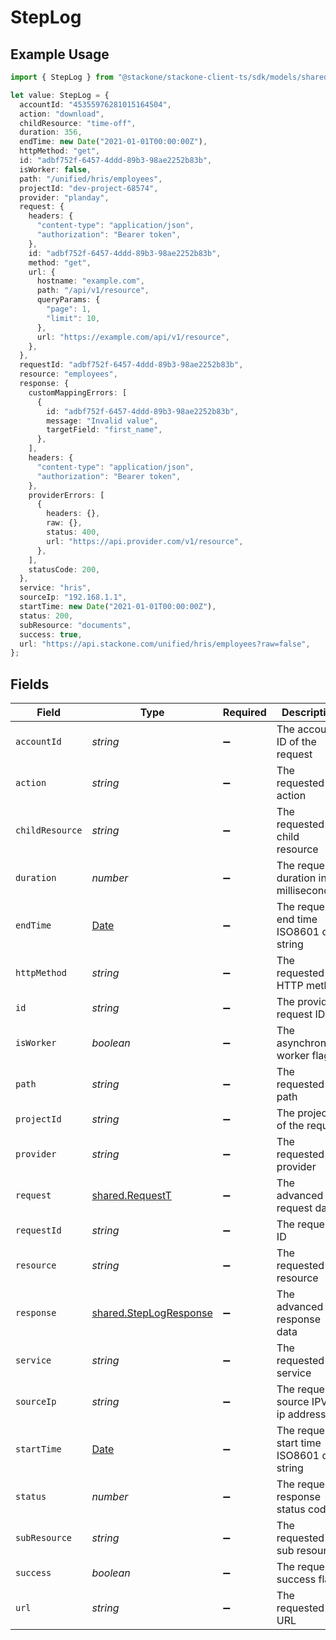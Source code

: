 # StepLog

## Example Usage

```typescript
import { StepLog } from "@stackone/stackone-client-ts/sdk/models/shared";

let value: StepLog = {
  accountId: "45355976281015164504",
  action: "download",
  childResource: "time-off",
  duration: 356,
  endTime: new Date("2021-01-01T00:00:00Z"),
  httpMethod: "get",
  id: "adbf752f-6457-4ddd-89b3-98ae2252b83b",
  isWorker: false,
  path: "/unified/hris/employees",
  projectId: "dev-project-68574",
  provider: "planday",
  request: {
    headers: {
      "content-type": "application/json",
      "authorization": "Bearer token",
    },
    id: "adbf752f-6457-4ddd-89b3-98ae2252b83b",
    method: "get",
    url: {
      hostname: "example.com",
      path: "/api/v1/resource",
      queryParams: {
        "page": 1,
        "limit": 10,
      },
      url: "https://example.com/api/v1/resource",
    },
  },
  requestId: "adbf752f-6457-4ddd-89b3-98ae2252b83b",
  resource: "employees",
  response: {
    customMappingErrors: [
      {
        id: "adbf752f-6457-4ddd-89b3-98ae2252b83b",
        message: "Invalid value",
        targetField: "first_name",
      },
    ],
    headers: {
      "content-type": "application/json",
      "authorization": "Bearer token",
    },
    providerErrors: [
      {
        headers: {},
        raw: {},
        status: 400,
        url: "https://api.provider.com/v1/resource",
      },
    ],
    statusCode: 200,
  },
  service: "hris",
  sourceIp: "192.168.1.1",
  startTime: new Date("2021-01-01T00:00:00Z"),
  status: 200,
  subResource: "documents",
  success: true,
  url: "https://api.stackone.com/unified/hris/employees?raw=false",
};
```

## Fields

| Field                                                                                         | Type                                                                                          | Required                                                                                      | Description                                                                                   | Example                                                                                       |
| --------------------------------------------------------------------------------------------- | --------------------------------------------------------------------------------------------- | --------------------------------------------------------------------------------------------- | --------------------------------------------------------------------------------------------- | --------------------------------------------------------------------------------------------- |
| `accountId`                                                                                   | *string*                                                                                      | :heavy_minus_sign:                                                                            | The account ID of the request                                                                 | 45355976281015164504                                                                          |
| `action`                                                                                      | *string*                                                                                      | :heavy_minus_sign:                                                                            | The requested action                                                                          | download                                                                                      |
| `childResource`                                                                               | *string*                                                                                      | :heavy_minus_sign:                                                                            | The requested child resource                                                                  | time-off                                                                                      |
| `duration`                                                                                    | *number*                                                                                      | :heavy_minus_sign:                                                                            | The request duration in milliseconds                                                          | 356                                                                                           |
| `endTime`                                                                                     | [Date](https://developer.mozilla.org/en-US/docs/Web/JavaScript/Reference/Global_Objects/Date) | :heavy_minus_sign:                                                                            | The request end time ISO8601 date string                                                      | 2021-01-01T00:00:00Z                                                                          |
| `httpMethod`                                                                                  | *string*                                                                                      | :heavy_minus_sign:                                                                            | The requested HTTP method                                                                     | get                                                                                           |
| `id`                                                                                          | *string*                                                                                      | :heavy_minus_sign:                                                                            | The provider request ID                                                                       | adbf752f-6457-4ddd-89b3-98ae2252b83b                                                          |
| `isWorker`                                                                                    | *boolean*                                                                                     | :heavy_minus_sign:                                                                            | The asynchronous worker flag                                                                  | false                                                                                         |
| `path`                                                                                        | *string*                                                                                      | :heavy_minus_sign:                                                                            | The requested path                                                                            | /unified/hris/employees                                                                       |
| `projectId`                                                                                   | *string*                                                                                      | :heavy_minus_sign:                                                                            | The project ID of the request                                                                 | dev-project-68574                                                                             |
| `provider`                                                                                    | *string*                                                                                      | :heavy_minus_sign:                                                                            | The requested provider                                                                        | planday                                                                                       |
| `request`                                                                                     | [shared.RequestT](../../../sdk/models/shared/requestt.md)                                     | :heavy_minus_sign:                                                                            | The advanced log request data                                                                 |                                                                                               |
| `requestId`                                                                                   | *string*                                                                                      | :heavy_minus_sign:                                                                            | The request ID                                                                                | adbf752f-6457-4ddd-89b3-98ae2252b83b                                                          |
| `resource`                                                                                    | *string*                                                                                      | :heavy_minus_sign:                                                                            | The requested resource                                                                        | employees                                                                                     |
| `response`                                                                                    | [shared.StepLogResponse](../../../sdk/models/shared/steplogresponse.md)                       | :heavy_minus_sign:                                                                            | The advanced log response data                                                                |                                                                                               |
| `service`                                                                                     | *string*                                                                                      | :heavy_minus_sign:                                                                            | The requested service                                                                         | hris                                                                                          |
| `sourceIp`                                                                                    | *string*                                                                                      | :heavy_minus_sign:                                                                            | The requests source IPV4 ip address                                                           | 192.168.1.1                                                                                   |
| `startTime`                                                                                   | [Date](https://developer.mozilla.org/en-US/docs/Web/JavaScript/Reference/Global_Objects/Date) | :heavy_minus_sign:                                                                            | The request start time ISO8601 date string                                                    | 2021-01-01T00:00:00Z                                                                          |
| `status`                                                                                      | *number*                                                                                      | :heavy_minus_sign:                                                                            | The requests response status code                                                             | 200                                                                                           |
| `subResource`                                                                                 | *string*                                                                                      | :heavy_minus_sign:                                                                            | The requested sub resource                                                                    | documents                                                                                     |
| `success`                                                                                     | *boolean*                                                                                     | :heavy_minus_sign:                                                                            | The request success flag                                                                      | true                                                                                          |
| `url`                                                                                         | *string*                                                                                      | :heavy_minus_sign:                                                                            | The requested URL                                                                             | https://api.stackone.com/unified/hris/employees?raw=false                                     |
